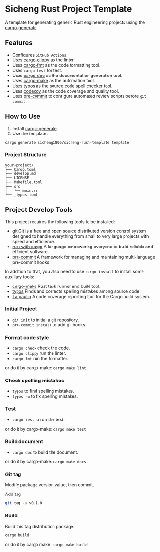 # Sicheng Rust Project Template

A template for generating generic Rust engineering projects using the [cargo-generate](https://github.com/cargo-generate/cargo-generate).

## Features

- Configures `GitHub Actions`.
- Uses [cargo-clippy](https://github.com/rust-lang/rust-clippy) as the linter.
- Uses [cargo-fmt](https://github.com/rust-lang/rustfmt) as the code formatting tool.
- Uses `cargo test` for test.
- Uses [cargo-doc](https://doc.rust-lang.org/rustdoc/index.html) as the documentation generation tool.
- Uses [cargo-make](https://github.com/sagiegurari/cargo-make) as the automation tool.
- Uses [typos](https://github.com/crate-ci/typos) as the source code spell checker tool.
- Uses [codecov](https://about.codecov.io/) as the code coverage and quality tool.
- Uses [pre-commit](https://pre-commit.com/) to configure automated review scripts before `git commit`.

## How to Use

1. Install [cargo-generate]((https://github.com/cargo-generate/cargo-generate)).
2. Use the template:
```bash
cargo generate sicheng1806/sicheng-rust-template template
```

### Project Structure

```text
your-project/
├── Cargo.toml
├── develop.md
├── LICENSE
├── Makefile.toml
├── src
│   └── main.rs
└── _typos.toml
```

## Project Develop Tools

This project requires the following tools to be installed:

- [git](https://git-scm.com/) Git is a free and open source distributed version control system designed to handle everything from small to very large projects with speed and efficiency.
- [rust with cargo](https://www.rust-lang.org/) A language empowering everyone
to build reliable and efficient software.
- [pre-commit](https://github.com/pre-commit/pre-commit) A framework for managing and maintaining multi-language pre-commit hooks.

In addition to that, you also need to use `cargo install` to install some auxiliary tools:

- [cargo-make](https://github.com/sagiegurari/cargo-make) Rust task runner and build tool.
- [typos](https://github.com/crate-ci/typos) Finds and corrects spelling mistakes among source code.
- [Tarpaulin](https://github.com/xd009642/tarpaulin) A code coverage reporting tool for the Cargo build system.

### Initial Project

- `git init` to initial a git repository.
- `pre-commit install` to add git hooks.

### Format code style

- `cargo check` check the code.
- `cargo clippy` run the linter.
- `cargo fmt` run the formatter.

or do it by cargo-make: `cargo make lint`

### Check spelling mistakes

- `typos` to find spelling mistakes.
- `typos -w` to fix spelling mistakes.

### Test

- `cargo test` to run the test.

or do it by cargo-make: `cargo make test`

### Build document

- `cargo doc` to build the document.

or do it by cargo-make: `cargo make docs`

### Git tag

Modify package version value, then commit.

Add tag

```sh
git tag -a v0.1.0
```

### Build

Build this tag distribution package.

```sh
cargo build
```

or do it by cargo make: `cargo make build`
